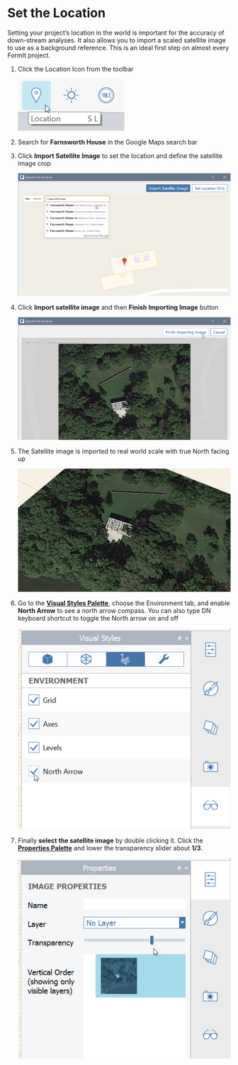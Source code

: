 # Set the Location

Setting your project’s location in the world is important for the accuracy of down-stream analyses. It also allows you to import a scaled satellite image to use as a background reference. This is an ideal first step on almost every FormIt project.

1. Click the Location Icon from the toolbar

   ![](../.gitbook/assets/setlocation.png)

2. Search for **Farnsworth House** in the Google Maps search bar
3. Click **Import Satellite Image** to set the location and define the satellite image crop

   ![](../.gitbook/assets/4101d5b1-cd39-4a96-b4a8-8d7009c54848.png)

4. Click **Import satellite image** and then **Finish Importing Image** button

   ![](../.gitbook/assets/894bd8ae-cb86-4330-ae3f-fe58ac39ab73.png)

5. The Satellite image is imported to real world scale with true North facing up

   ![](../.gitbook/assets/satimageincanvas.png)

6. Go to the [**Visual Styles Palette**](../formit-introduction/tool-bars.md), choose the Environment tab, and enable **North Arrow** to see a north arrow compass. You can also type DN keyboard shortcut to toggle the North arrow on and off

   ![](../.gitbook/assets/northarrow.png)

7. Finally **select the satellite image** by double clicking it. Click the [**Properties Palette**](../formit-introduction/tool-bars.md) and lower the transparency slider about **1/3**.

   ![](../.gitbook/assets/properties.png)

